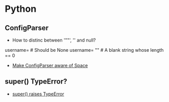 # Python
## ConfigParser
* How to distinc between '""', '' and null?
>
username=   # Should be None
username= "" # A blank string whose length == 0

 * [Make ConfigParser aware of Space][1]

## super() TypeError?
* [super() raises TypeError][2]

[1]: http://blog.thekondor.net/2011/11/python-make-configparser-aware-of.html 'ref'
[2]: http://stackoverflow.com/questions/9698614/super-raises-typeerror-must-be-type-not-classobj-for-new-style-class 'super() raises TypeError'